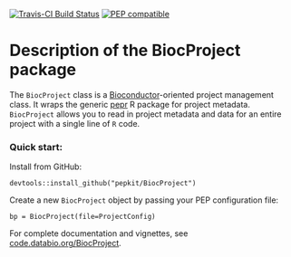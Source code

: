 [![Travis-CI Build Status](https://travis-ci.org/pepkit/BiocProject.svg?branch=master)](https://travis-ci.org/pepkit/BiocProject)
[![PEP compatible](http://pepkit.github.io/img/PEP-compatible-green.svg)](http://pepkit.github.io)


# Description of the BiocProject package

The `BiocProject` class is a [Bioconductor](https://www.bioconductor.org/)-oriented project management class. It wraps the generic [pepr](http://code.databio.org/pepr/) R package for project metadata. `BiocProject` allows you to read in project metadata and data for an entire project with a single line of `R` code.

### Quick start:

Install from GitHub:

```
devtools::install_github("pepkit/BiocProject")
```

Create a new `BiocProject` object by passing your PEP configuration file:
```
bp = BiocProject(file=ProjectConfig)
```

For complete documentation and vignettes, see [code.databio.org/BiocProject](http://code.databio.org/BiocProject/).
